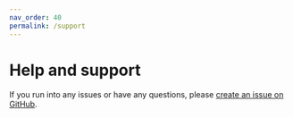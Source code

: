```yaml
---
nav_order: 40
permalink: /support
---
```

# Help and support

If you run into any issues or have any questions, please [create an issue on GitHub](https://github.com/relaycorp/awala-gateway-internet/issues/new/choose).
